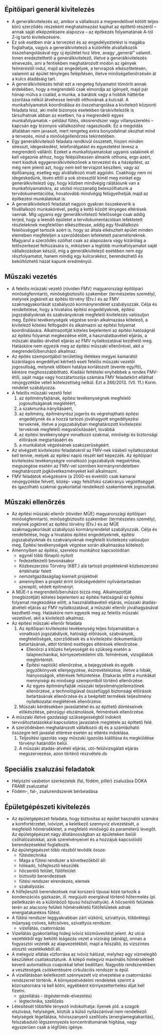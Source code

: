 ## Építőipari generál kivitelezés
  * A generálkivitelezés az, amikor a vállalkozó a megrendelővel kötött teljes körű szerződés részeként meghatalmazást kaphat az építtető részéről – annak saját elképzeléseire alapozva – az építkezés folyamatának A-tól Z-ig tartó kivitelezésére.
  * Ez sok esetben már a tervezést és az engedélyeztetést is magába foglalhatja, vagyis a generálkivitelező a különféle alvállalkozók összehangolásával egy új épületet hoz létre, avagy „generál” valamit. Innen eredeztethető a generálkivitelező, illetve a generálkivitelezés elnevezés, ami a fentiekben meghatározott módon az igények felméréstől indul, majd az engedélyek, a tervrajzok elkészíttetésén, valamint az épület tényleges felépítésén, illetve minőségellenőrzésén át a kulcs átadásáig tart.
  * A generálkivitelezés tehát ezt a rengeteg folyamatot tömöríti annak érdekében, hogy a megrendelő csak elmondja az igényeit, majd pár hónap múlva a család, a munka, a barátok vagy a hobbik háttérbe szorítása nélkül átvehesse leendő otthonának a kulcsát. A munkafolyamatok koordinálása és összehangolása a kivitelező központi feladata lesz, aki mellé bizonyos esetekben társkivitelezők is társulhatnak abban az esetben, ha a megrendelő egyes munkafolyamatok – például fűtés, okosrendszer vagy villanyszerelés – kapcsán egy bizonyos vállalkozóhoz ragaszkodik. Ez a megoldás általában nem javasolt, mert rengeteg extra bonyodalmat okozhat mind a tervezés, mind a minőségellenőrzés tekintetében.
  * Egy generálkivitelező feladata rendkívül összetett, hiszen minden stresszt, idegeskedést, telefonálgatást és egyeztetést levesz a megrendelő válláról. Ezeket a munkafolyamatokat ugyanis valakinek el kell végeznie ahhoz, hogy felépülhessen álmaink otthona, ergo azért, mert kiadtuk egygenerálkivitelezőnek a tervezést és a házépítést, az még nem jelenti azt, hogy nem kell tervrajzot készíteni, vagy az építőanyag, esetleg egy alvállalkozó miatt aggódni. Csakhogy nem mi idegeskedünk, lévén ettől a sok stressztől kímél meg minket egy generálkivitelező úgy, hogy közben mindvégig rálátásunk van a munkafolyamatokra, az utolsó mozzanatig beleszólhatunk a tervdokumentációba, hovatovább mindvégig felügyelhetjük majd az építkezési munkálatokat is.
  * A generálkivitelező feladatait nagyon gyakran összekeverik a fővállalkozó munkakörével, pedig a kettő között lényeges eltérések vannak. Míg ugyanis egy generálkivitelező felelőssége csak addig terjed, hogy a leendő épületet a tervdokumentációban lefektetett részleteknek megfelelően elkészíttesse, addig egy fővállalkozó felelősséggel tartozik azért is, hogy az általa elkészített épület minden elemében megfeleljen a szerződésben lefektetett paramétereknek.
Magyarul a szerződés szólhat csak az alapozásra vagy kizárólag a tetőszerkezet felhúzására is, miközben a legtöbb munkafolyamatot saját vállalkozásban készül, míg a generálkivitelező esetében nem egy részfolyamatot, hanem mindig egy kulcsrakész, berendezhető és beköltözhető házat kapunk eredményül.

## Műszaki vezetés
  * A felelős műszaki vezető (röviden FMV) magyarországi építőipari minőségfenntartó, minőségbiztosító szakember (természetes személy), melynek jogköreit az építési törvény (Étv.) és az FMV szakmagyakorlását szabályozó kormányrendelet szabályozzák. Célja és rendeltetése, hogy a hivatalos építési engedélyeknek, építési jogszabályoknak és szabványoknak megfelelő kivitelezés valósuljon meg. Építési tevékenységek végzése során alkalmazása kötelező, a kivitelező köteles felfogadni és alkalmazni az építési folyamat koordinálására. Alkalmazottját köteles bejelenteni az építési hatóságnál az építési folyamat megkezdése előtt, a használatbavételi eljárás, a műszaki átadás-átvételi eljárás az FMV nyilatkozatával kezdhető meg. Hatásköre nem egyezik meg az építési műszaki ellenőrével, akit a megrendelő/beruházó alkalmaz.
  * Az építés szempontjából területileg illetékes megyei kamarától kizárólagos engedéllyel kérhető eseti felelős műszaki vezetői jogosultság, melynek időbeni hatálya korlátozott (évente egy/fő), kérésre meghosszabbítható. Kiadási feltételei enyhébbek a rendes FMV-étől, saját maga vagy hozzátartozója számára FMV feladatkört elláthat névjegyzékbe vételi kötelezettség nélkül. Ezt a 266/2013. (VII. 11.) Korm. rendelet szabályozza.
  * A felelős műszaki vezető felel
    1. az építményfajtának, építési tevékenységnek megfelelő jogosultságának meglétéért,
    2. a szakmunka irányításáért,
    3. az építmény, építményrész jogerős és végrehajtható építési engedélynek és a hozzá tartozó jóváhagyott engedélyezési terveknek, illetve a jogszabályban meghatározott kivitelezési terveknek megfelelő megvalósításáért, továbbá
    4. az építési tevékenységre vonatkozó szakmai, minőségi és biztonsági előírások megtartásáért és
    5. a munkálatok végzésének szakszerűségéért.
  * Az elvégzett kivitelezési feladatokról az FMV-nek írásbeli nyilatkozatokat kell tennie, melyek az építési napló részét kell képezzék. Az építőipari kivitelezési tevékenységre vonatkozó jogszabályok megsértése, megszegése esetén az FMV-vel szemben kormányrendeletben meghatározott jogkövetkezményeket kell alkalmazni.
  * FMV feladatok elvégzésére (a 2000-es évektől) csak kamarai névjegyzékbe felvett, közép- vagy felsőfokú szakirányú végzettséggel és igazolható szakmai gyakorlattal rendelkező szakemberek jogosultak.


## Műszaki ellenőrzés
  * Az építési műszaki ellenőr (röviden MŰE) magyarországi építőipari minőségfenntartó, minőségbiztosító szakember (természetes személy), melynek jogköreit az építési törvény (Étv.) és az MŰE szakmagyakorlását szabályozó kormányrendelet szabályozzák. Célja és rendeltetése, hogy a hivatalos építési engedélyeknek, építési jogszabályoknak és szabványoknak megfelelő kivitelezés valósuljon meg. Építési tevékenységek végzése során alkalmazása kötelező:
  * Amennyiben az építési, szerelési munkához kapcsolódóan
      * egynél több főnapló nyitott
      * fedezetkezelő bevonásakor
      * Közbeszerzési Törvény (KBT.) alá tartozó projekteknél közbeszerzési értékhatár felett
      * nemzetgazdaságilag kiemelt projektnél
      * amennyiben a projekt érint örökségvédelmi nyilvántartásban szereplő, védett építményt.
  * A MŰE-t a megrendelő/beruházó bízza meg. Alkalmazottját (megbízottját) köteles bejelenteni az építési hatóságnál az építési folyamat megkezdése előtt, a használatbavételi eljárás, műszaki átadás-átvételi eljárás az FMV nyilatkozatával, a műszaki ellenőr jóváhagyásával kezdhető meg. Hatásköre nem egyezik meg az felelős műszaki vezetővel, akit a kivitelező alkalmaz.
  * Az építési műszaki ellenőr feladata
    1. Az építőipari kivitelezési tevékenység teljes folyamatában a vonatkozó jogszabályok, hatósági előírások, szabványok, megfelelőségek, szerződések és a kivitelezési dokumentáció betartásának, attól történő esetleges eltérések ellenőrzése.
        * Ellenőrzi a kitűzés helyességét és szükség esetén a talajmechanikai, környezetvédelmi stb. felmérések, vizsgálatok megtörténtét.
        * Építési napló(k) ellenőrzése, a bejegyzések és egyéb jegyzőkönyvek ellenjegyzése, észrevételezése, illetve a hibák, hiányosságok, eltérések feltüntetése. Eltakarás előtt a munkákat mennyiségi és minőségi szempontból történő ellenőrzése.
        * Az egyes építményfajták műszaki teljesítményjellemzőinek ellenőrzése, a technológiával összefüggő biztonsági előírások betartásának ellenőrzése és a beépített termékek teljesítmény nyilatkozatai meglétének ellenőrzése.
    2. Műszaki kérdésekben javaslattétel és az építtető döntéseinek előkészítése, pénzügyi elszámolások, felmérések ellenőrzése.
*	A műszaki illetve gazdasági szükségességből indokolt tervváltoztatásokkal kapcsolatos javaslatok megtétele az építtető felé.
*	A szerződésben meghatározott vállalkozói díj és a számlázható összegre tett javaslat eltérése esetén az eltérés indoklása.
    1. Teljesítési igazolás vagy műszaki igazolás kiállítása és megküldése törvényi határidőn belül.
    2. A műszaki átadás-átvételi eljárás, utó-felülvizsgálati eljárás megszervezése, azon történő részvétele.ds

## Speciális zsaluzási feladatok
  * Helyszíni vasbeton szerkezetek (fal, födém, pillér) zsaluzása DOKA FRAMI zsaluzattal
  * Födém-, fal-, zsalurendszerek bérbeadása

## Épületgépészeti kivitelezés
  * Az épületgépészet feladata, hogy biztosítsa az épület használói számára a komfortérzetet, ivóvizet, a keletkező szennyvíz elvezetését, a megfelelő hőmérsékletet, a megfelelő minőségű és paraméterű levegőt. Az épületgépészet nagy általánosságban az épületeken belüli csőhálózatokkal, azok szerelvényeivel és a hozzájuk kapcsolódó berendezésekkel foglalkozik.
  * Az épületgépészet több részből tevődik össze:
      * fűtéstechnika
      * Maga a fűtési rendszer a következőkből áll:
      * hőleadó, hőfejlesztő készülék
      * hőcserélő felület, fűtőfelület
      * biztosító berendezések
      * fűtési rendszer elrendezés, elemek
      * szabályozás
*	A hőfejlesztő berendezések mai korszerű típusai közé tartozik a kondenzációs gázkazán, ill. megújuló energiával történő hőtermelés (pl. pelletkazán és a különböző típusú hőszivattyúk). A hőcserélő felületek terén az alacsony felületi hőmérsékletű fűtőfelületek adnak energiatakarékos fűtést. 
*	A fűtési rendszer leggyakrabban zárt vízkörű, szivattyús, többrétegű műanyag csöves, kétcsöves, szivattyús rendszer.
    * vízellátás, csatornázás
*	Vízellátás gyakorlatilag hideg ivóvíz közművesítést jelent. Az utcai vezetékből egy bekötő leágazás vezet a vízóráig (aknáig), onnan a fogyasztói vezeték az alapvezetékből, majd a felszálló, és vízszintes elosztó vezetékekből áll. 
*	A melegvíz ellátás vízforrása az ivóvíz hálózat, melyhez egy vízmelegítő készüléket csatlakoztatunk. A kilépő melegvíz maximális hőmérsékleét keverő automatikus csapokkal lehet beállítani. Nagyobb rendszerekben a veszteségek csökkentésére cirkulációs rendszer is épül.
*	A vízellátásban keletkezett szennyezett víz elvezetése a csatornázási rendszerrel történik. A környezetvédelmi rendeletek szerint a közcsatornára rá kell kötni, egyébként környezetterhelési díjat kell fizetni. 
    * gázellátás - (égéstermék-elvezetés)
    * légtechnika, szellőzés
*	Létesítését többféle tényező indokolhatja: ilyenek pld. a szagok elszívása, helyiségek, köztük a külső nyílászáróval nem rendelkező helyiségek légellátása, hővisszanyerő szellőzés (energiamegtakarítás), felszabaduló légszennyezés koncentrátumának hígítása, vagy egyszerűen csak a légfűtés igénye.
